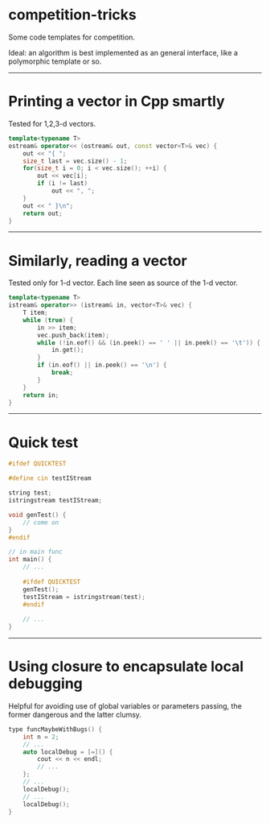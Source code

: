 # competition-tricks

Some code templates for competition.

Ideal: an algorithm is best implemented as an general interface, like a polymorphic template or so.

---
# Printing a vector in Cpp smartly
Tested for 1,2,3-d vectors.
```cpp
template<typename T>
ostream& operator<< (ostream& out, const vector<T>& vec) {
    out << "{ ";
    size_t last = vec.size() - 1;
    for(size_t i = 0; i < vec.size(); ++i) {
        out << vec[i];
        if (i != last) 
            out << ", ";
    }
    out << " }\n";
    return out;
}
```
---
# Similarly, reading a vector
Tested only for 1-d vector. Each line seen as source of the 1-d vector.
```cpp
template<typename T>
istream& operator>> (istream& in, vector<T>& vec) {
    T item;
    while (true) {
        in >> item;
        vec.push_back(item);
        while (!in.eof() && (in.peek() == ' ' || in.peek() == '\t')) {
            in.get();
        }
        if (in.eof() || in.peek() == '\n') {
            break;
        }
    }
    return in;
}
```
---
# Quick test
```cpp
#ifdef QUICKTEST

#define cin testIStream

string test;
istringstream testIStream;

void genTest() {
    // come on
}
#endif
```
```cpp
// in main func 
int main() {
    // ...
    
    #ifdef QUICKTEST
    genTest();
    testIStream = istringstream(test);
    #endif
    
    // ...
}
```
---
# Using closure to encapsulate local debugging
Helpful for avoiding use of global variables or parameters passing, the former dangerous and the latter clumsy.
```cpp
type funcMaybeWithBugs() {
    int n = 2;
    // ...
    auto localDebug = [=]() {
        cout << n << endl;
        // ...
    };
    // ...
    localDebug();
    // ...
    localDebug();
}
```
